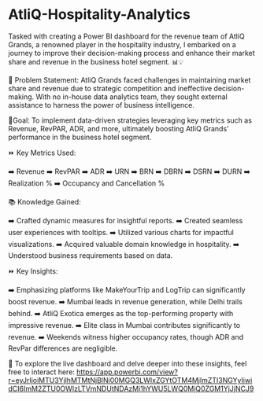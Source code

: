 # AtliQ-Hospitality-Analytics

Tasked with creating a Power BI dashboard for the revenue team of AtliQ Grands, a renowned player in the hospitality industry, I embarked on a journey to improve their decision-making process and enhance their market share and revenue in the business hotel segment. 📊💡

🎯 Problem Statement: AtliQ Grands faced challenges in maintaining market share and revenue due to strategic competition and ineffective decision-making. With no in-house data analytics team, they sought external assistance to harness the power of business intelligence.

🌟Goal: To implement data-driven strategies leveraging key metrics such as Revenue, RevPAR, ADR, and more, ultimately boosting AtliQ Grands' performance in the business hotel segment.

⏩ Key Metrics Used:

➡️ Revenue
➡️ RevPAR
➡️ ADR
➡️ URN
➡️ BRN
➡️ DBRN
➡️ DSRN
➡️ DURN
➡️ Realization %
➡️ Occupancy and Cancellation %

📚 Knowledge Gained:

➡️ Crafted dynamic measures for insightful reports.
➡️ Created seamless user experiences with tooltips.
➡️ Utilized various charts for impactful visualizations.
➡️ Acquired valuable domain knowledge in hospitality.
➡️ Understood business requirements based on data.

⏩ Key Insights:

➡️ Emphasizing platforms like MakeYourTrip and LogTrip can significantly boost revenue.
➡️ Mumbai leads in revenue generation, while Delhi trails behind.
➡️ AtliQ Exotica emerges as the top-performing property with impressive revenue.
➡️ Elite class in Mumbai contributes significantly to revenue.
➡️ Weekends witness higher occupancy rates, though ADR and RevPar differences are negligible.

🔗 To explore the live dashboard and delve deeper into these insights, feel free to interact here: https://app.powerbi.com/view?r=eyJrIjoiMTU3YjlhMTMtNjBlNi00MGQ3LWIxZGYtOTM4MjlmZTI3NGYyIiwidCI6ImM2ZTU0OWIzLTVmNDUtNDAzMi1hYWU5LWQ0MjQ0ZGM1YjJjNCJ9

